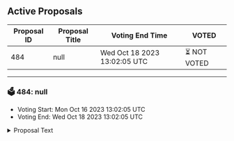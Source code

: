 ## Active Proposals

| Proposal ID | Proposal Title | Voting End Time | VOTED |
|-------------|----------------|-----------------|-------|
| 484 | null | Wed Oct 18 2023 13:02:05 UTC | ⏳ NOT VOTED |

---

### 🗳 484: null
- Voting Start: Mon Oct 16 2023 13:02:05 UTC
- Voting End: Wed Oct 18 2023 13:02:05 UTC

<details>
<summary>Proposal Text</summary>
 
null
</details>
